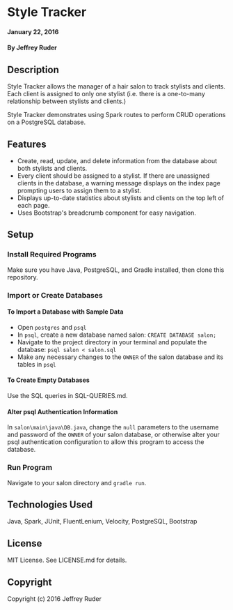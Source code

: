 # Style Tracker

#### January 22, 2016

#### By Jeffrey Ruder

## Description

Style Tracker allows the manager of a hair salon to track stylists and clients. Each client is assigned to only one stylist (i.e. there is a one-to-many relationship between stylists and clients.)

Style Tracker demonstrates using Spark routes to perform CRUD operations on a PostgreSQL database.

## Features

* Create, read, update, and delete information from the database about both stylists and clients.
* Every client should be assigned to a stylist. If there are unassigned clients in the database, a warning message displays on the index page prompting users to assign them to a stylist.
* Displays up-to-date statistics about stylists and clients on the top left of each page.
* Uses Bootstrap's breadcrumb component for easy navigation.

## Setup

### Install Required Programs

Make sure you have Java, PostgreSQL, and Gradle installed, then clone this repository.

### Import or Create Databases

#### To Import a Database with Sample Data

* Open `postgres` and `psql`
* In `psql`, create a new database named salon: `CREATE DATABASE salon;`
* Navigate to the project directory in your terminal and populate the database: `psql salon < salon.sql`
* Make any necessary changes to the `OWNER` of the salon database and its tables in `psql`

#### To Create Empty Databases

Use the SQL queries in SQL-QUERIES.md.

#### Alter psql Authentication Information

In `salon\main\java\DB.java`, change the `null` parameters to the username and password of the `OWNER` of your salon database, or otherwise alter your psql authentication configuration to allow this program to access the database.

### Run Program

Navigate to your salon directory and `gradle run`.

## Technologies Used

Java, Spark, JUnit, FluentLenium, Velocity, PostgreSQL, Bootstrap

## License

MIT License. See LICENSE.md for details.

## Copyright

Copyright (c) 2016 Jeffrey Ruder

